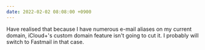 ```yaml
---
date: 2022-02-02 08:08:00 +0900
---
```


Have realised that because I have numerous e-mail  aliases on my current domain, iCloud+'s custom domain feature isn't going to cut it. I probably will switch to Fastmail in that case.
